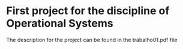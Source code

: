 # First project for the discipline of Operational Systems

The description for the project can be found in the trabalho01.pdf file

